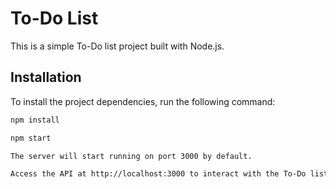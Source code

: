 # To-Do List

This is a simple To-Do list project built with Node.js.

## Installation

To install the project dependencies, run the following command:

```bash
npm install

npm start

The server will start running on port 3000 by default.

Access the API at http://localhost:3000 to interact with the To-Do list application.
